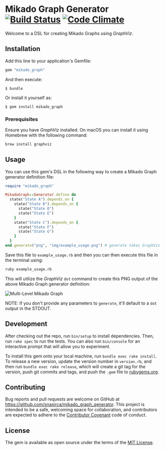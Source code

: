 # Mikado Graph Generator [![Build Status](https://travis-ci.org/snasirca/mikado_graph_generator.svg?branch=master)](https://travis-ci.org/snasirca/mikado_graph_generator) [![Code Climate](https://codeclimate.com/github/snasirca/mikado_graph_generator/badges/gpa.svg)](https://codeclimate.com/github/snasirca/mikado_graph_generator)

Welcome to a DSL for creating Mikado Graphs using *GraphViz*.

## Installation

Add this line to your application's Gemfile:

```ruby
gem "mikado_graph"
```

And then execute:

    $ bundle

Or install it yourself as:

    $ gem install mikado_graph

### Prerequisites

Ensure you have *GraphViz* installed. On macOS you can install it using Homebrew with the following command:

```bash
brew install graphviz
```

## Usage

You can use this gem's DSL in the following way to create a Mikado Graph generator definition file:

```ruby
require "mikado_graph"

MikadoGraph::Generator.define do
  state("State A").depends_on {
    state("State B").depends_on {
      state("State D")
      state("State E")
    }
    state("State C").depends_on {
      state("State F")
      state("State G")
    }
  }
end.generate("png", "img/example_usage.png") # generate takes GraphViz format and output path
```

Save this file to `example_usage.rb` and then you can then execute this file in the terminal using:

```bash
ruby example_usage.rb
```

This will utilize the *GraphViz* `dot` command to create this PNG output of the above Mikado Graph generator definition:

![Multi-Level Mikado Graph](https://github.com/snasirca/mikado_graph_generator/blob/master/img/multi_level_mikado_graph.png)

NOTE: If you don't provide any parameters to `generate`, it'll default to a `dot` output in the STDOUT.

## Development

After checking out the repo, run `bin/setup` to install dependencies. Then, run `rake spec` to run the tests. You can also run `bin/console` for an interactive prompt that will allow you to experiment.

To install this gem onto your local machine, run `bundle exec rake install`. To release a new version, update the version number in `version.rb`, and then run `bundle exec rake release`, which will create a git tag for the version, push git commits and tags, and push the `.gem` file to [rubygems.org](https://rubygems.org).

## Contributing

Bug reports and pull requests are welcome on GitHub at https://github.com/snasirca/mikado_graph_generator. This project is intended to be a safe, welcoming space for collaboration, and contributors are expected to adhere to the [Contributor Covenant](http://contributor-covenant.org) code of conduct.

## License

The gem is available as open source under the terms of the [MIT License](http://opensource.org/licenses/MIT).
